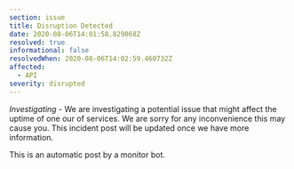 ```yaml
---
section: issue
title: Disruption Detected
date: 2020-08-06T14:01:58.829068Z
resolved: true
informational: false
resolvedWhen: 2020-08-06T14:02:59.460732Z
affected:
  - API
severity: disrupted
---
```

*Investigating* - We are investigating a potential issue that might affect the uptime of one our of services. We are sorry for any inconvenience this may cause you. This incident post will be updated once we have more information.

This is an automatic post by a monitor bot.
        